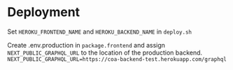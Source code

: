 # Deployment

Set `HEROKU_FRONTEND_NAME` and `HEROKU_BACKEND_NAME` in `deploy.sh`

Create .env.production in `package.frontend` and assign `NEXT_PUBLIC_GRAPHQL_URL` to the location of the production
backend. 
`NEXT_PUBLIC_GRAPHQL_URL=https://coa-backend-test.herokuapp.com/graphql`



